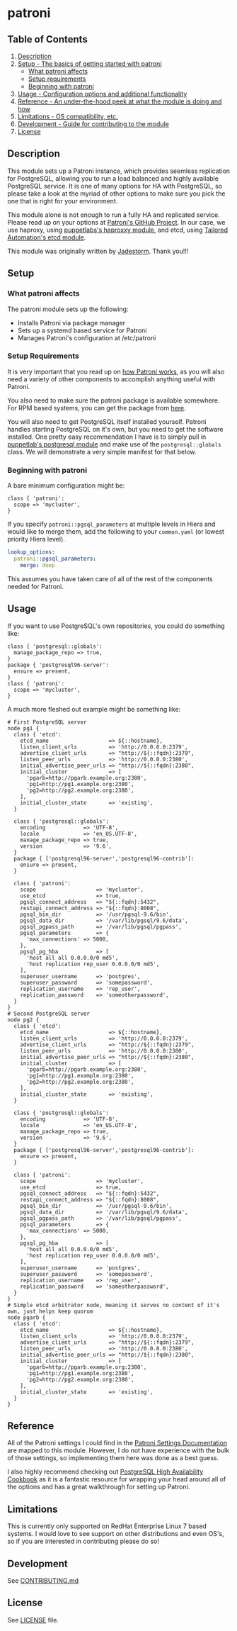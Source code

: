 
# patroni

## Table of Contents

1. [Description](#description)
2. [Setup - The basics of getting started with patroni](#setup)
    * [What patroni affects](#what-patroni-affects)
    * [Setup requirements](#setup-requirements)
    * [Beginning with patroni](#beginning-with-patroni)
3. [Usage - Configuration options and additional functionality](#usage)
4. [Reference - An under-the-hood peek at what the module is doing and how](#reference)
5. [Limitations - OS compatibility, etc.](#limitations)
6. [Development - Guide for contributing to the module](#development)
7. [License](#license)

## Description

This module sets up a Patroni instance, which provides seemless replication for PostgreSQL, allowing
you to run a load balanced and highly available PostgreSQL service.  It is one of many options for
HA with PostgreSQL, so please take a look at the myriad of other options to make sure you pick the one
that is right for your environment.

This module alone is not enough to run a fully HA and replicated service.  Please read up on your options
at [Patroni's GitHub Project](https://github.com/zalando/patroni).  In our case, we use haproxy, using [puppetlabs's haproxxy module](https://forge.puppet.com/puppetlabs/haproxy), and etcd, using [Tailored Automation's etcd module](https://forge.puppet.com/tailoredautomation/etcd).

This module was originally written by [Jadestorm](https://github.com/jadestorm/). Thank you!!! 
## Setup

### What patroni affects

The patroni module sets up the following:

* Installs Patroni via package manager
* Sets up a systemd based service for Patroni
* Manages Patroni's configuration at /etc/patroni

### Setup Requirements

It is very important that you read up on [how Patroni works](https://github.com/zalando/patroni), as you will
also need a variety of other components to accomplish anything useful with Patroni.

You also need to make sure the patroni package is available somewhere.  For RPM based systems, you can
get the package from [here](https://github.com/cybertec-postgresql/patroni-packaging/releases).

You will also need to get PostgreSQL itself installed yourself.  Patroni handles starting PostgreSQL on it's own,
but you need to get the software installed.  One pretty easy recommendation I have is to simply pull in
[puppetlab's postgresql module](https://forge.puppet.com/puppetlabs/postgresql) and make use of the
`postgresql::globals` class.  We will demonstrate a very simple manifest for that below.

### Beginning with patroni

A bare minimum configuration might be:

```puppet
class { 'patroni':
  scope => 'mycluster',
}
```

If you specify `patroni::pgsql_parameters` at multiple levels in Hiera
and would like to merge them, add the following to your `common.yaml`
(or lowest priority Hiera level).

```yaml
lookup_options:
  patroni::pgsql_parameters:
    merge: deep
```

This assumes you have taken care of all of the rest of the components needed for Patroni.

## Usage

If you want to use PostgreSQL's own repositories, you could do something like:

```puppet
class { 'postgresql::globals':
  manage_package_repo => true,
}
package { 'postgresql96-server':
  ensure => present,
}
class { 'patroni':
  scope => 'mycluster',
}
```

A much more fleshed out example might be something like:

```puppet
# First PostgreSQL server
node pg1 {
  class { 'etcd':
    etcd_name                   => ${::hostname},
    listen_client_urls          => 'http://0.0.0.0:2379',
    advertise_client_urls       => "http://${::fqdn}:2379",
    listen_peer_urls            => 'http://0.0.0.0:2380',
    initial_advertise_peer_urls => "http://${::fqdn}:2380",
    initial_cluster             => [
      'pgarb=http://pgarb.example.org:2380',
      'pg1=http://pg1.example.org:2380',
      'pg2=http://pg2.example.org:2380',
    ],
    initial_cluster_state       => 'existing',
  }

  class { 'postgresql::globals':
    encoding            => 'UTF-8',
    locale              => 'en_US.UTF-8',
    manage_package_repo => true,
    version             => '9.6',
  }
  package { ['postgresql96-server','postgresql96-contrib']:
    ensure => present,
  }

  class { 'patroni':
    scope                   => 'mycluster',
    use_etcd                => true,
    pgsql_connect_address   => "${::fqdn}:5432",
    restapi_connect_address => "${::fqdn}:8008",
    pgsql_bin_dir           => '/usr/pgsql-9.6/bin',
    pgsql_data_dir          => '/var/lib/pgsql/9.6/data',
    pgsql_pgpass_path       => '/var/lib/pgsql/pgpass',
    pgsql_parameters        => {
      'max_connections' => 5000,
    },
    pgsql_pg_hba            => [
      'host all all 0.0.0.0/0 md5',
      'host replication rep_user 0.0.0.0/0 md5',
    ],
    superuser_username      => 'postgres',
    superuser_password      => 'somepassword',
    replication_username    => 'rep_user',
    replication_password    => 'someotherpassword',
  }
}
# Second PostgreSQL server
node pg2 {
  class { 'etcd':
    etcd_name                   => ${::hostname},
    listen_client_urls          => 'http://0.0.0.0:2379',
    advertise_client_urls       => "http://${::fqdn}:2379",
    listen_peer_urls            => 'http://0.0.0.0:2380',
    initial_advertise_peer_urls => "http://${::fqdn}:2380",
    initial_cluster             => [
      'pgarb=http://pgarb.example.org:2380',
      'pg1=http://pg1.example.org:2380',
      'pg2=http://pg2.example.org:2380',
    ],
    initial_cluster_state       => 'existing',
  }

  class { 'postgresql::globals':
    encoding            => 'UTF-8',
    locale              => 'en_US.UTF-8',
    manage_package_repo => true,
    version             => '9.6',
  }
  package { ['postgresql96-server','postgresql96-contrib']:
    ensure => present,
  }

  class { 'patroni':
    scope                   => 'mycluster',
    use_etcd                => true,
    pgsql_connect_address   => "${::fqdn}:5432",
    restapi_connect_address => "${::fqdn}:8008",
    pgsql_bin_dir           => '/usr/pgsql-9.6/bin',
    pgsql_data_dir          => '/var/lib/pgsql/9.6/data',
    pgsql_pgpass_path       => '/var/lib/pgsql/pgpass',
    pgsql_parameters        => {
      'max_connections' => 5000,
    },
    pgsql_pg_hba            => [
      'host all all 0.0.0.0/0 md5',
      'host replication rep_user 0.0.0.0/0 md5',
    ],
    superuser_username      => 'postgres',
    superuser_password      => 'somepassword',
    replication_username    => 'rep_user',
    replication_password    => 'someotherpassword',
  }
}
# Simple etcd arbitrator node, meaning it serves no content of it's own, just helps keep quorum
node pgarb {
  class { 'etcd':
    etcd_name                   => ${::hostname},
    listen_client_urls          => 'http://0.0.0.0:2379',
    advertise_client_urls       => "http://${::fqdn}:2379",
    listen_peer_urls            => 'http://0.0.0.0:2380',
    initial_advertise_peer_urls => "http://${::fqdn}:2380",
    initial_cluster             => [
      'pgarb=http://pgarb.example.org:2380',
      'pg1=http://pg1.example.org:2380',
      'pg2=http://pg2.example.org:2380',
    ],
    initial_cluster_state       => 'existing',
  }
}
```

## Reference

All of the Patroni settings I could find in the [Patroni Settings Documentation](https://github.com/zalando/patroni/blob/master/docs/SETTINGS.rst) are mapped to this module.
However, I do not have experience with the bulk of those settings, so implementing them here was done
as a best guess.

I also highly recommend checking out
[PostgreSQL High Availability Cookbook](https://www.amazon.com/PostgreSQL-High-Availability-Cookbook-Second/dp/178712553X)
as it is a fantastic resource for wrapping your head around all of the options and has a great walkthrough
for setting up Patroni.

## Limitations

This is currently only supported on RedHat Enterprise Linux 7 based systems. I would love to
see support on other distributions and even OS's, so if you are interested in contributing please
do so!

## Development

See [CONTRIBUTING.md](CONTRIBUTING.md)

## License

See [LICENSE](LICENSE) file.
